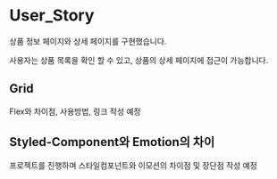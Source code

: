 # User_Story

상품 정보 페이지와 상세 페이지를 구현했습니다.

사용자는 상품 목록을 확인 할 수 있고, 상품의 상세 페이지에 접근이 가능합니다.

## Grid

Flex와 차이점, 사용방법, 링크 작성 예정

## Styled-Component와 Emotion의 차이

프로젝트를 진행하며 스타일컴포넌트와 이모션의 차이점 및 장단점 작성 예정
